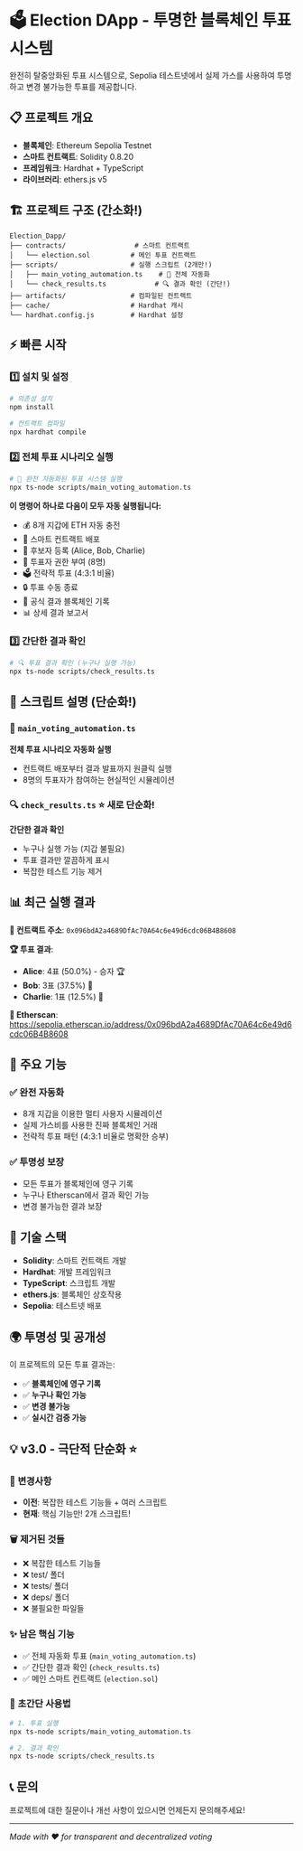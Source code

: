 # 🗳️ Election DApp - 투명한 블록체인 투표 시스템

완전히 탈중앙화된 투표 시스템으로, Sepolia 테스트넷에서 실제 가스를 사용하여 투명하고 변경 불가능한 투표를 제공합니다.

## 📋 프로젝트 개요

- **블록체인**: Ethereum Sepolia Testnet
- **스마트 컨트랙트**: Solidity 0.8.20
- **프레임워크**: Hardhat + TypeScript
- **라이브러리**: ethers.js v5

## 🏗️ 프로젝트 구조 (간소화!)

```
Election_Dapp/
├── contracts/                 # 스마트 컨트랙트
│   └── election.sol          # 메인 투표 컨트랙트
├── scripts/                  # 실행 스크립트 (2개만!)
│   ├── main_voting_automation.ts    # 🚀 전체 자동화
│   └── check_results.ts            # 🔍 결과 확인 (간단!)
├── artifacts/                # 컴파일된 컨트랙트
├── cache/                    # Hardhat 캐시
└── hardhat.config.js         # Hardhat 설정
```

## ⚡ 빠른 시작

### 1️⃣ 설치 및 설정

```bash
# 의존성 설치
npm install

# 컨트랙트 컴파일
npx hardhat compile
```

### 2️⃣ 전체 투표 시나리오 실행

```bash
# 🚀 완전 자동화된 투표 시스템 실행
npx ts-node scripts/main_voting_automation.ts
```

**이 명령어 하나로 다음이 모두 자동 실행됩니다:**
- 💰 8개 지갑에 ETH 자동 충전
- 🚀 스마트 컨트랙트 배포
- 👥 후보자 등록 (Alice, Bob, Charlie)
- 🔑 투표자 권한 부여 (8명)
- 🗳️ 전략적 투표 (4:3:1 비율)
- 🔒 투표 수동 종료
- 📢 공식 결과 블록체인 기록
- 📊 상세 결과 보고서

### 3️⃣ 간단한 결과 확인

```bash
# 🔍 투표 결과 확인 (누구나 실행 가능)
npx ts-node scripts/check_results.ts
```

## 📁 스크립트 설명 (단순화!)

### 🚀 `main_voting_automation.ts`
**전체 투표 시나리오 자동화 실행**
- 컨트랙트 배포부터 결과 발표까지 원클릭 실행
- 8명의 투표자가 참여하는 현실적인 시뮬레이션

### 🔍 `check_results.ts` ⭐ **새로 단순화!**
**간단한 결과 확인**
- 누구나 실행 가능 (지갑 불필요)
- 투표 결과만 깔끔하게 표시
- 복잡한 테스트 기능 제거

## 📊 최근 실행 결과

**📍 컨트랙트 주소**: `0x096bdA2a4689DfAc70A64c6e49d6cdc06B4B8608`

**🏆 투표 결과**:
- **Alice**: 4표 (50.0%) - 승자 🏆
- **Bob**: 3표 (37.5%) 🥈
- **Charlie**: 1표 (12.5%) 🥉

**🔗 Etherscan**: https://sepolia.etherscan.io/address/0x096bdA2a4689DfAc70A64c6e49d6cdc06B4B8608

## 🎯 주요 기능

### ✅ **완전 자동화**
- 8개 지갑을 이용한 멀티 사용자 시뮬레이션
- 실제 가스비를 사용한 진짜 블록체인 거래
- 전략적 투표 패턴 (4:3:1 비율로 명확한 승부)

### ✅ **투명성 보장**
- 모든 투표가 블록체인에 영구 기록
- 누구나 Etherscan에서 결과 확인 가능
- 변경 불가능한 결과 보장

## 🔧 기술 스택

- **Solidity**: 스마트 컨트랙트 개발
- **Hardhat**: 개발 프레임워크
- **TypeScript**: 스크립트 개발
- **ethers.js**: 블록체인 상호작용
- **Sepolia**: 테스트넷 배포

## 🌍 투명성 및 공개성

이 프로젝트의 모든 투표 결과는:
- ✅ **블록체인에 영구 기록**
- ✅ **누구나 확인 가능**
- ✅ **변경 불가능**
- ✅ **실시간 검증 가능**

## 💡 v3.0 - 극단적 단순화 ⭐

### 🔄 **변경사항**
- **이전**: 복잡한 테스트 기능들 + 여러 스크립트
- **현재**: 핵심 기능만! 2개 스크립트!

### 🗑️ **제거된 것들**
- ❌ 복잡한 테스트 기능들
- ❌ test/ 폴더
- ❌ tests/ 폴더  
- ❌ deps/ 폴더
- ❌ 불필요한 파일들

### ✨ **남은 핵심 기능**
- ✅ 전체 자동화 투표 (`main_voting_automation.ts`)
- ✅ 간단한 결과 확인 (`check_results.ts`)
- ✅ 메인 스마트 컨트랙트 (`election.sol`)

### 📱 **초간단 사용법**
```bash
# 1. 투표 실행
npx ts-node scripts/main_voting_automation.ts

# 2. 결과 확인  
npx ts-node scripts/check_results.ts
```

## 📞 문의

프로젝트에 대한 질문이나 개선 사항이 있으시면 언제든지 문의해주세요!

---

*Made with ❤️ for transparent and decentralized voting* 